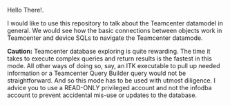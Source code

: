 Hello There!.

   I would like to use this repository to talk about the Teamcenter datamodel in general. 
We would see how the basic connections between objects work in Teamcenter and device SQLs to navigate the Teamcenter datamode.

**Caution:** Teamcenter database exploring is quite rewarding. The time it takes to execute complex queries and return results is the fastest in this mode. All other ways of doing so, say, an ITK executable to pull up needed information or a Teamcenter Query Builder query would not be straightforward. And so this mode has to be used with utmost diligence. I advice you to use a READ-ONLY privileged account and not the infodba account to prevent accidental mis-use or updates to the database.